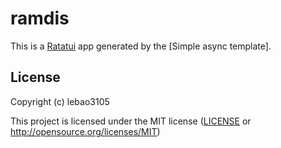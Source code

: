 # ramdis

This is a [Ratatui] app generated by the [Simple async template].

[Ratatui]: https://ratatui.rs
[Simple Template]: https://github.com/ratatui/templates/tree/main/simple-async

## License

Copyright (c) lebao3105

This project is licensed under the MIT license ([LICENSE] or <http://opensource.org/licenses/MIT>)

[LICENSE]: ./LICENSE
